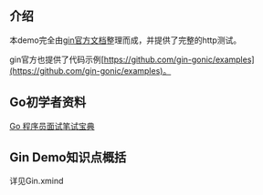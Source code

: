 ## 介绍
本demo完全由[gin官方文档](https://gin-gonic.com/)整理而成，并提供了完整的http测试。

gin官方也提供了代码示例[https://github.com/gin-gonic/examples](https://github.com/gin-gonic/examples)。


##  Go初学者资料

[Go 程序员面试笔试宝典 ](https://golang.design/go-questions/)


## Gin Demo知识点概括
详见Gin.xmind